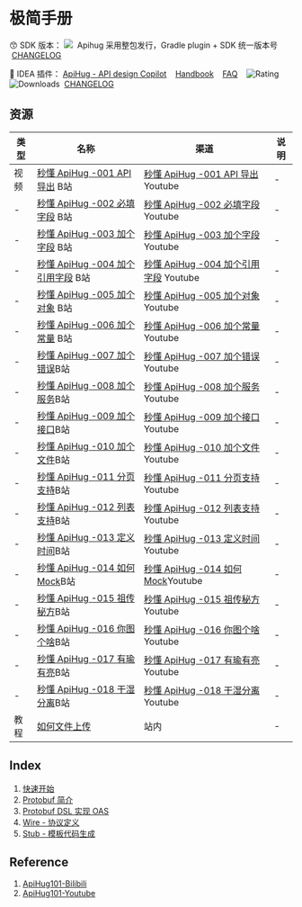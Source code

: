 # 极简手册

😙 SDK 版本： <a target="_blank" href="https://search.maven.org/artifact/com.apihug/it-bom"><img src="https://img.shields.io/maven-central/v/com.apihug/it-bom.svg?label=Maven%20Central" /></a> &nbsp;Apihug 采用整包发行，Gradle plugin + SDK 统一版本号 &nbsp;[CHANGELOG](./docs/release/changelog/sdk.md)

💝 IDEA 插件： [ApiHug - API design Copilot](https://plugins.jetbrains.com/plugin/23534-apihug--api-design-copilot)  &nbsp;&nbsp; [Handbook](./docs/IDE/README.md)  &nbsp;&nbsp; [FAQ](./docs/IDE/999_FAQ.md)  &nbsp;&nbsp;   ![Rating](https://img.shields.io/jetbrains/plugin/r/rating/23534-apihug--api-design-copilot) ![Downloads](https://img.shields.io/jetbrains/plugin/d/23534-apihug--api-design-copilot)   &nbsp;[CHANGELOG](./docs/release/changelog/plugin.md)

## 资源

| 类型          | 名称         | 渠道        | 说明        |
|-------------|------------|-----------|-----------|
| 视频     | [秒懂 ApiHug -001 API 导出](https://www.bilibili.com/video/BV1HJ4m1a7WL/) B站       | [秒懂 ApiHug -001 API 导出](https://www.youtube.com/watch?v=9D2KNEdjS1E) Youtube |-|
| -     | [秒懂 ApiHug -002 必填字段](https://www.bilibili.com/video/BV1LK421t7eP/) B站       | [秒懂 ApiHug -002 必填字段](https://www.youtube.com/watch?v=4Ob2OklXfQ8) Youtube |-|
| -     | [秒懂 ApiHug -003 加个字段](https://www.bilibili.com/video/BV1T2421T7PZ/) B站       | [秒懂 ApiHug -003 加个字段](https://www.youtube.com/watch?v=arRT6Z27mlA) Youtube |-|
| -     | [秒懂 ApiHug -004 加个引用字段](https://www.bilibili.com/video/BV1QK421s7WN/) B站       | [秒懂 ApiHug -004 加个引用字段](https://www.youtube.com/watch?v=DnCU0SEWRzc) Youtube |-|
| -     | [秒懂 ApiHug -005 加个对象](https://www.bilibili.com/video/BV1xw4m1d7HK/) B站       | [秒懂 ApiHug -005 加个对象](https://www.youtube.com/watch?v=hUO4t4_Iy_Y) Youtube |-|
| -     | [秒懂 ApiHug -006 加个常量](https://www.bilibili.com/video/BV1XK421s7mu/) B站       | [秒懂 ApiHug -006 加个常量](https://www.youtube.com/watch?v=sscn_aPMBBQ) Youtube |-|
| -     | [秒懂 ApiHug -007 加个错误](https://www.bilibili.com/video/BV1st421L7Qb/)B站| [秒懂 ApiHug -007 加个错误](https://www.youtube.com/watch?v=6UM8Zf-eGN4)Youtube|-|
| -     | [秒懂 ApiHug -008 加个服务](https://www.bilibili.com/video/BV1dw4m1d7mY/)B站| [秒懂 ApiHug -008 加个服务](https://www.youtube.com/watch?v=fQ89ZyFFxCA)Youtube|-|
| -     | [秒懂 ApiHug -009 加个接口](https://www.bilibili.com/video/BV1u2421T72K/)B站| [秒懂 ApiHug -009 加个接口](https://www.youtube.com/watch?v=Yp02hXZHn9I)Youtube|-|
| -     | [秒懂 ApiHug -010 加个文件](https://www.bilibili.com/video/BV1fy421i73m/)B站| [秒懂 ApiHug -010 加个文件](https://www.youtube.com/watch?v=xj0ckwqXVYU)Youtube|-|
| -     | [秒懂 ApiHug -011 分页支持](https://www.bilibili.com/video/BV1xm411o7j3/)B站| [秒懂 ApiHug -011 分页支持](https://www.youtube.com/watch?v=K6FpwNFzHxY)Youtube|-|
| -     | [秒懂 ApiHug -012 列表支持](https://www.bilibili.com/video/BV16f421f7hr/)B站| [秒懂 ApiHug -012 列表支持](https://www.youtube.com/watch?v=K6FpwNFzHxY)Youtube|-|
| -     | [秒懂 ApiHug -013 定义时间](https://www.bilibili.com/video/BV122421N7ra/)B站| [秒懂 ApiHug -013 定义时间](https://www.youtube.com/watch?v=RGW0CIBh5RA)Youtube|-|
| -     | [秒懂 ApiHug -014 如何Mock](https://www.bilibili.com/video/BV1FJ4m1h75r/)B站| [秒懂 ApiHug -014 如何Mock](https://www.youtube.com/watch?v=4rqfKa2c1Lc)Youtube|-|
| -     | [秒懂 ApiHug -015 祖传秘方](https://www.bilibili.com/video/BV1hp42117GG/)B站| [秒懂 ApiHug -015 祖传秘方](https://www.youtube.com/watch?v=eWghbQ9XJVI)Youtube|-|
| -     | [秒懂 ApiHug -016 你图个啥](https://www.bilibili.com/video/BV1Rf421Z7Co/)B站| [秒懂 ApiHug -016 你图个啥](https://www.youtube.com/watch?v=V6xQfLEFlC8)Youtube|-|
| -     | [秒懂 ApiHug -017 有瑜有亮](https://www.bilibili.com/video/BV1im421n7tA/)B站| [秒懂 ApiHug -017 有瑜有亮](https://www.youtube.com/watch?v=Y1syblTKlig)Youtube|-|
| -     | [秒懂 ApiHug -018 干湿分离](https://www.bilibili.com/video/BV1ez421r7Pd/)B站| [秒懂 ApiHug -018 干湿分离](https://www.youtube.com/watch?v=KCRap3rDJ54)Youtube|-|
| 教程     | [如何文件上传](./how/001_how_support_upload_files.md)       | 站内  |-|

## Index

1. [快速开始](./001_very_begin.md)
2. [Protobuf 简介](./002_protobuf_basic.md)
3. [Protobuf DSL 实现 OAS](./003_protobuf_and_dsl_basic.md)
4. [Wire - 协议定义](./004_dsl_implement_wire.md)
5. [Stub - 模板代码生成](./005_dsl_implement_stub.md)

## Reference

1. [ApiHug101-Bilibili](https://space.bilibili.com/666522636)
2. [ApiHug101-Youtube](https://youtube.com/@ApiHug?si=C1yw0poHA01zbmyj)
